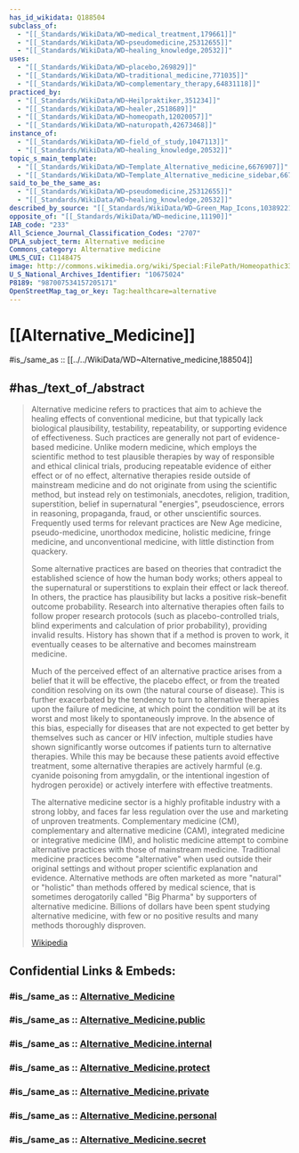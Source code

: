 ```yaml
---
has_id_wikidata: Q188504
subclass_of:
  - "[[_Standards/WikiData/WD~medical_treatment,179661]]"
  - "[[_Standards/WikiData/WD~pseudomedicine,25312655]]"
  - "[[_Standards/WikiData/WD~healing_knowledge,20532]]"
uses:
  - "[[_Standards/WikiData/WD~placebo,269829]]"
  - "[[_Standards/WikiData/WD~traditional_medicine,771035]]"
  - "[[_Standards/WikiData/WD~complementary_therapy,64831118]]"
practiced_by:
  - "[[_Standards/WikiData/WD~Heilpraktiker,351234]]"
  - "[[_Standards/WikiData/WD~healer,2518689]]"
  - "[[_Standards/WikiData/WD~homeopath,12020057]]"
  - "[[_Standards/WikiData/WD~naturopath,42673468]]"
instance_of:
  - "[[_Standards/WikiData/WD~field_of_study,1047113]]"
  - "[[_Standards/WikiData/WD~healing_knowledge,20532]]"
topic_s_main_template:
  - "[[_Standards/WikiData/WD~Template_Alternative_medicine,6676907]]"
  - "[[_Standards/WikiData/WD~Template_Alternative_medicine_sidebar,6676905]]"
said_to_be_the_same_as:
  - "[[_Standards/WikiData/WD~pseudomedicine,25312655]]"
  - "[[_Standards/WikiData/WD~healing_knowledge,20532]]"
described_by_source: "[[_Standards/WikiData/WD~Green_Map_Icons,103892210]]"
opposite_of: "[[_Standards/WikiData/WD~medicine,11190]]"
IAB_code: "233"
All_Science_Journal_Classification_Codes: "2707"
DPLA_subject_term: Alternative medicine
Commons_category: Alternative medicine
UMLS_CUI: C1148475
image: http://commons.wikimedia.org/wiki/Special:FilePath/Homeopathic332.JPG
U_S_National_Archives_Identifier: "10675024"
P8189: "987007534157205171"
OpenStreetMap_tag_or_key: Tag:healthcare=alternative
---
```


# [[Alternative_Medicine]] 

#is_/same_as :: [[../../WikiData/WD~Alternative_medicine,188504]] 

## #has_/text_of_/abstract 

> Alternative medicine refers to practices that aim to achieve the healing effects of conventional medicine, but that typically lack biological plausibility, testability, repeatability, or supporting evidence of effectiveness. Such practices are generally not part of evidence-based medicine. Unlike modern medicine, which employs the scientific method to test plausible therapies by way of responsible and ethical clinical trials, producing repeatable evidence of either effect or of no effect, alternative therapies reside outside of mainstream medicine and do not originate from using the scientific method, but instead rely on testimonials, anecdotes, religion, tradition, superstition, belief in supernatural "energies", pseudoscience, errors in reasoning, propaganda, fraud, or other unscientific sources. Frequently used terms for relevant practices are New Age medicine, pseudo-medicine, unorthodox medicine, holistic medicine, fringe medicine, and unconventional medicine, with little distinction from quackery.
>
> Some alternative practices are based on theories that contradict the established science of how the human body works; others appeal to the supernatural or superstitions to explain their effect or lack thereof. In others, the practice has plausibility but lacks a positive risk–benefit outcome probability. Research into alternative therapies often fails to follow proper research protocols (such as placebo-controlled trials, blind experiments and calculation of prior probability), providing invalid results. History has shown that if a method is proven to work, it eventually ceases to be alternative and becomes mainstream medicine.
>
> Much of the perceived effect of an alternative practice arises from a belief that it will be effective, the placebo effect, or from the treated condition resolving on its own (the natural course of disease). This is further exacerbated by the tendency to turn to alternative therapies upon the failure of medicine, at which point the condition will be at its worst and most likely to spontaneously improve. In the absence of this bias, especially for diseases that are not expected to get better by themselves such as cancer or HIV infection, multiple studies have shown significantly worse outcomes if patients turn to alternative therapies. While this may be because these patients avoid effective treatment, some alternative therapies are actively harmful (e.g. cyanide poisoning from amygdalin, or the intentional ingestion of hydrogen peroxide) or actively interfere with effective treatments.
>
> The alternative medicine sector is a highly profitable industry with a strong lobby, and faces far less regulation over the use and marketing of unproven treatments. Complementary medicine (CM), complementary and alternative medicine (CAM), integrated medicine or integrative medicine (IM), and holistic medicine attempt to combine alternative practices with those of mainstream medicine. Traditional medicine practices become "alternative" when used outside their original settings and without proper scientific explanation and evidence. Alternative methods are often marketed as more "natural" or "holistic" than methods offered by medical science, that is sometimes derogatorily called "Big Pharma" by supporters of alternative medicine. Billions of dollars have been spent studying alternative medicine, with few or no positive results and many methods thoroughly disproven.
>
> [Wikipedia](https://en.wikipedia.org/wiki/Alternative%20medicine) 


## Confidential Links & Embeds: 

### #is_/same_as :: [Alternative_Medicine](/_Standards/bio/Medicine/Alternative_Medicine.md) 

### #is_/same_as :: [Alternative_Medicine.public](/_public/bio/Medicine/Alternative_Medicine.public.md) 

### #is_/same_as :: [Alternative_Medicine.internal](/_internal/bio/Medicine/Alternative_Medicine.internal.md) 

### #is_/same_as :: [Alternative_Medicine.protect](/_protect/bio/Medicine/Alternative_Medicine.protect.md) 

### #is_/same_as :: [Alternative_Medicine.private](/_private/bio/Medicine/Alternative_Medicine.private.md) 

### #is_/same_as :: [Alternative_Medicine.personal](/_personal/bio/Medicine/Alternative_Medicine.personal.md) 

### #is_/same_as :: [Alternative_Medicine.secret](/_secret/bio/Medicine/Alternative_Medicine.secret.md)

